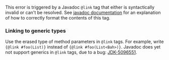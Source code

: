 This error is triggered by a Javadoc `@link` tag that either is syntactically
invalid or can't be resolved. See [javadoc documentation][javadoc] for an
explanation of how to correctly format the contents of this tag.

[javadoc]: https://docs.oracle.com/javase/8/docs/technotes/tools/unix/javadoc.html#JSSOR654

### Linking to generic types

Use the erased type of method parameters in `@link` tags. For example, write
`{@link #foo(List)}` instead of `{@link #foo(List<Bah>)}`. Javadoc does yet not
support generics in `@link` tags, due to a bug:
[JDK-5096551](https://bugs.openjdk.java.net/browse/JDK-5096551).

